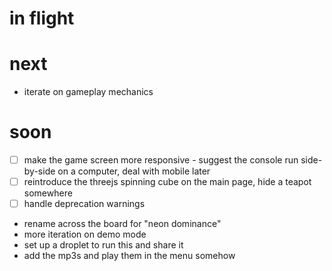 # in flight

# next 
* iterate on gameplay mechanics

# soon
* [ ] make the game screen more responsive - suggest the console run side-by-side on a computer, deal with mobile later
* [ ] reintroduce the threejs spinning cube on the main page, hide a teapot somewhere
* [ ] handle deprecation warnings
* rename across the board for "neon dominance"
* more iteration on demo mode
* set up a droplet to run this and share it
* add the mp3s and play them in the menu somehow